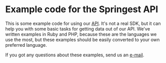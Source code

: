 # Example code for the Springest API
This is some example code for using our [API][api]. It's not a real SDK, but it can help you with some basic tasks for getting data out of our API. We've written examples in Ruby and PHP, because these are the languages we use the most, but these examples should be easily converted to your own preferred language.

If you got any questions about these examples, send us an [e-mail][mail].

[api]: http://data.springest.nl
[mail]: mailto:developers@springest.nl